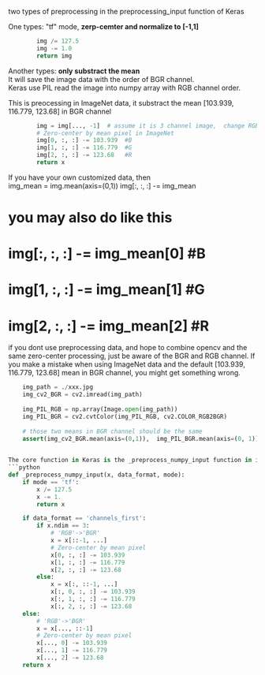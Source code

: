 two types of preprocessing in  the preprocessing_input function of Keras

One types: "tf" mode, **zerp-cemter and normalize to  [-1,1]**<br>
```python
        img /= 127.5
        img -= 1.0
        return img
```

Another types: **only substract the mean**<br>
It will save the image data with the order of BGR channel.<br>
Keras use PIL read the image into numpy array with RGB channel order.

This is preocessing in ImageNet data, it substract the mean [103.939, 116.779, 123.68]  in BGR channel  
```python
        img = img[..., -1]  # assume it is 3 channel image,  change RGB->BGR
        # Zero-center by mean pixel in ImageNet
        img[0, :, :] -= 103.939  #B
        img[1, :, :] -= 116.779  #G
        img[2, :, :] -= 123.68   #R
        return x
```

If you have your own customized data, then <br>
        img_mean = img.mean(axis=(0,1))
        img[:, :, :] -= img_mean 
#        you may also do like this        
#        img[:, :, :] -= img_mean[0] #B
#        img[1, :, :] -= img_mean[1] #G
#        img[2, :, :] -= img_mean[2] #R



if you dont use preprocessing data, and hope to combine opencv and the same zero-center processing, just be aware of the BGR and RGB channel. If you make a mistake when using ImageNet data and the default [103.939, 116.779, 123.68] mean in BGR channel, you might get something wrong. 
```python
    img_path = ./xxx.jpg
    img_cv2_BGR = cv2.imread(img_path)
    
    img_PIL_RGB = np.array(Image.open(img_path))
    img_PIL_BGR = cv2.cvtColor(img_PIL_RGB, cv2.COLOR_RGB2BGR)
    
    # those two means in BGR channel should be the same
    assert(img_cv2_BGR.mean(axis=(0,1)),  img_PIL_BGR.mean(axis=(0, 1)))
    

The core function in Keras is the _preprocess_numpy_input function in imagenet.utils.py<br>
```python
def _preprocess_numpy_input(x, data_format, mode):
    if mode == 'tf':
        x /= 127.5
        x -= 1.
        return x

    if data_format == 'channels_first':
        if x.ndim == 3:
            # 'RGB'->'BGR'
            x = x[::-1, ...]
            # Zero-center by mean pixel
            x[0, :, :] -= 103.939
            x[1, :, :] -= 116.779
            x[2, :, :] -= 123.68
        else:
            x = x[:, ::-1, ...]
            x[:, 0, :, :] -= 103.939
            x[:, 1, :, :] -= 116.779
            x[:, 2, :, :] -= 123.68
    else:
        # 'RGB'->'BGR'
        x = x[..., ::-1]
        # Zero-center by mean pixel
        x[..., 0] -= 103.939
        x[..., 1] -= 116.779
        x[..., 2] -= 123.68
    return x


```




        
        
 
